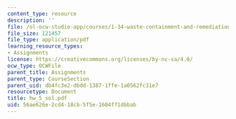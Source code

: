```yaml
---
content_type: resource
description: ''
file: /ol-ocw-studio-app/courses/1-34-waste-containment-and-remediation-technology-spring-2004/56ae626e2cd418cb5f5e1604ff1dbbab_hw_5_sol.pdf
file_size: 121457
file_type: application/pdf
learning_resource_types:
- Assignments
license: https://creativecommons.org/licenses/by-nc-sa/4.0/
ocw_type: OCWFile
parent_title: Assignments
parent_type: CourseSection
parent_uid: db4fc3e2-dbdd-1387-1ffe-1a0562fc31e7
resourcetype: Document
title: hw_5_sol.pdf
uid: 56ae626e-2cd4-18cb-5f5e-1604ff1dbbab
---
```

